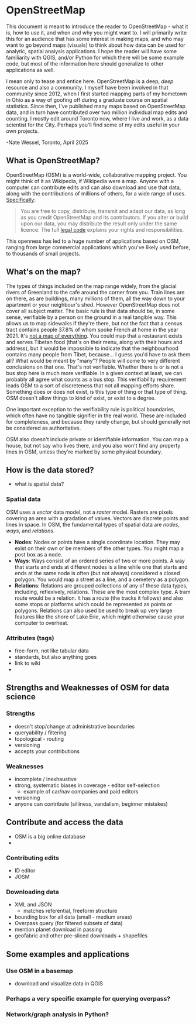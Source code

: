 # OpenStreetMap

This document is meant to introduce the reader to OpenStreetMap - what it is, how to use it, and when and why you might want to. I will primarily write this for an audience that has some interest in making maps, and who may want to go beyond maps (visuals) to think about how data can be used for analytic, spatial analysis applications. I hope the reader will have some familiarity with QGIS, and/or Python for which there will be some example code, but most of the information here should generalize to other applications as well.

I mean only to tease and entice here. OpenStreetMap is a deep, _deep_ resource and also a community. I myself have been involved in that community since 2012, when I first started mapping parts of my hometown in Ohio as a way of goofing off during a graduate course on spatial statistics. Since then, I've published many maps based on OpenStreetMap data, and in turn have contributed over two million individual map edits and counting. I mostly edit around Toronto now, where I live and work, as a data scientist for the City. Perhaps you'll find some of my edits useful in your own projects.

-Nate Wessel, Toronto, April 2025

## What is OpenStreetMap?

OpenStreetMap (OSM) is a world-wide, collaborative mapping project. You might think of it as Wikipedia, if Wikipedia were a map. Anyone with a computer can contribute edits and can also download and use that data, along with the contributions of millions of others, for a wide range of uses. [Specifically](https://www.openstreetmap.org/copyright):

> You are free to copy, distribute, transmit and adapt our data, as long as you credit OpenStreetMap and its contributors. If you alter or build upon our data, you may distribute the result only under the same licence. The full [legal code](https://opendatacommons.org/licenses/odbl/1.0/) explains your rights and responsibilities.

This openness has led to a huge number of applications based on OSM, ranging from large commercial applications which you've likely used before, to thousands of small projects. 

## What's on the map?

The types of things included on the map range widely, from the glacial rivers of Greenland to the cafe around the corner from you. Train lines are on there, as are buildings, many millions of them, all the way down to your apartment or your neighbour's shed. However OpenStreetMap does not cover all subject matter. The basic rule is that data should be, in some sense, verifiable by a person on the ground in a real tangible way. This allows us to map sidewalks if they're there, but not the fact that a census tract contains people 37.8% of whom spoke French at home in the year 2021. It's [not a map of everything](https://wiki.openstreetmap.org/wiki/Scope). You could map that a restaurant exists and serves Tibetan food (that's on their menu, along with their hours and address), but it would be impossible to indicate that the neighbourhood contains many people from Tibet, because... I guess you'd have to ask them all? What would be meant by "many"? People will come to very different conclusions on that one. That's not verifiable. Whether there is or is not a bus stop here is much more verifiable. In a given context at least, we can probably all agree what counts as a bus stop. This verifiability requirement leads OSM to a sort of discreteness that not all mapping efforts share. Something does or does not exist, is this type of thing or that type of thing. OSM doesn't allow things to kind of exist, or exist to a degree.

One important exception to the verifiability rule is political boundaries, which often have no tangible signifier in the real world. These are included for completeness, and because they rarely change, but should generally not be considered as authoritative.

OSM also doesn't include private or identifiable information. You can map a house, but not say who lives there, and you also won't find any property lines in OSM, unless they're marked by some physical boundary.

## How is the data stored?

* what is spatial data?

### Spatial data

OSM uses a _vector_ data model, not a _raster_ model. Rasters are pixels covering an area with a gradation of values. Vectors are discrete points and lines in space. In OSM, the fundamental types of spatial data are *nodes*, *ways*, and *relations*.

* **Nodes**: Nodes or points have a single coordinate location. They may exist on their own or be members of the other types. You might map a post box as a node.
* **Ways**: Ways consist of an ordered series of two or more points. A way that starts and ends at different nodes is a line while one that starts and ends at the same node is often (but not always)  considered a closed polygon. You would map a street as a line, and a cemetery as a polygon.
* **Relations**: Relations are grouped collections of any of these data types, including, reflexively, relations. These are the most complex type. A tram route would be a relation. It has a route (the tracks it follows) and also some stops or platforms which could be represented as points or polygons. Relations can also used be used to break up very large features like the shore of Lake Erie, which might otherwise cause your computer to overheat. 

### Attributes (tags)

* free-form, not like tabular data
* standards, but also anything goes
* link to wiki
* 


## Strengths and Weaknesses of OSM for data science

### Strengths
* doesn't stop/change at administrative boundaries
* queryability /  filtering
* topological - routing
* versioning
* accepts your contributions

### Weaknesses
* incomplete / inexhaustive
* strong, systematic biases in coverage - editor self-selection
    * example of car/nav companies and paid editors
* versioning
* anyone can contribute (silliness, vandalism, beginner mistakes)

## Contribute and access the data
* OSM is a big online database
* 
### Contributing edits
* ID editor
* JOSM

### Downloading data
* XML and JSON
    * matches referential, freeform structure
* bounding box for all data (small - medium areas)
* Overpass query (for filtered subsets of data)
* mention planet download in passing
* geofabric and other pre-sliced downloads + shapefiles

## Some examples and applications

### Use OSM in a basemap
* download and visualize data in QGIS

### Perhaps a very specific example for querying overpass?

### Network/graph analysis in Python?




